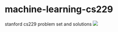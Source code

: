 # machine-learning-cs229
stanford cs229 problem set and solutions
<img src="https://render.githubusercontent.com/render/math?math=e^{i \pi} = -1">
